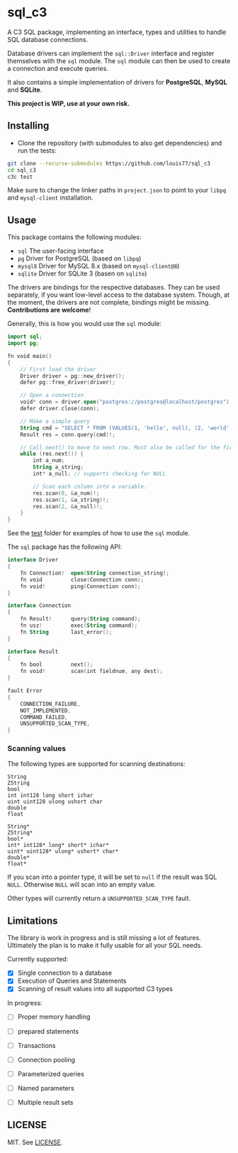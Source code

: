 # sql_c3

A C3 SQL package, implementing an interface, types and utilities to handle SQL database connections.

Database drivers can implement the `sql::Driver` interface and register themselves with the `sql` module. The `sql` module can then be used to create a connection and execute queries.

It also contains a simple implementation of drivers for **PostgreSQL**, **MySQL** and **SQLite**.

**This project is WIP, use at your own risk.**

## Installing

- Clone the repository (with submodules to also get dependencies) and run the tests:

```sh
git clone --recurse-submodules https://github.com/louis77/sql_c3
cd sql_c3
c3c test
```

Make sure to change the linker paths in `project.json` to point to your `libpq` and `mysql-client` installation.


## Usage

This package contains the following modules:

- `sql` The user-facing interface
- `pg` Driver for PostgreSQL (based on `libpq`)
- `mysql8` Driver for MySQL 8.x (based on `mysql-client@8`)
- `sqlite` Driver for SQLite 3 (basen on `sqlite`)

The drivers are bindings for the respective databases. They can be used separately, if you want low-level access to the database system. Though, at the moment, the drivers are not complete, bindings might be missing. **Contributions are welcome**!

Generally, this is how you would use the `sql` module:

```kotlin
import sql;
import pg;

fn void main()
{
    // First load the driver
    Driver driver = pg::new_driver();
    defer pg::free_driver(driver);

    // Open a connection
    void* conn = driver.open("postgres://postgres@localhost/postgres");
    defer driver.close(conn);

    // Make a simple query
    String cmd = "SELECT * FROM (VALUES(1, 'hello', null), (2, 'world', null)) AS t(a_num, a_string, a_null)";
    Result res = conn.query(cmd)!;

    // Call next() to move to next row. Must also be called for the first row
    while (res.next()) {
        int a_num;
        String a_string;
        int* a_null; // supports checking for NULL

        // Scan each column into a variable.
        res.scan(0, &a_num)!;
        res.scan(1, &a_string)!;
        res.scan(2, &a_null)!;
    }
}
```

See the [test](test) folder for examples of how to use the `sql` module.


The `sql` package has the following API:

```kotlin
interface Driver 
{
    fn Connection!  open(String connection_string);
    fn void         close(Connection conn);
    fn void!        ping(Connection conn);
} 

interface Connection 
{
    fn Result!      query(String command);
    fn usz!         exec(String command);
    fn String       last_error();
}

interface Result 
{
    fn bool         next();
    fn void!        scan(int fieldnum, any dest);
}

fault Error
{
    CONNECTION_FAILURE,
    NOT_IMPLEMENTED,
    COMMAND_FAILED,
    UNSUPPORTED_SCAN_TYPE,
}
```

### Scanning values

The following types are supported for scanning destinations:

```
String
ZString
bool
int int128 long short ichar
uint uint128 ulong ushort char
double
float

String*
ZString*
bool*
int* int128* long* short* ichar*
uint* uint128* ulong* ushort* char*
double*
float*
```

If you scan into a pointer type, it will be set to `null` if the result was SQL `NULL`. Otherwise `NULL` will scan into an empty value.

Other types will currently return a `UNSUPPORTED_SCAN_TYPE` fault.

## Limitations

The library is work in progress and is still missing a lot of features. Ultimately the plan is to make it fully usable for all your SQL needs.

Currently supported:

- [x] Single connection to a database
- [x] Execution of Queries and Statements
- [x] Scanning of result values into all supported C3 types

In progress:

- [ ] Proper memory handling
- [ ] prepared statements
- [ ] Transactions
- [ ] Connection pooling
- [ ] Parameterized queries
- [ ] Named parameters
- [ ] Multiple result sets


## LICENSE

MIT. See [LICENSE](LICENSE).
